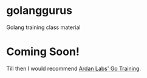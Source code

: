 # golanggurus
Golang training class material

# Coming Soon!

Till then I would recommend [Ardan Labs' Go Training](https://github.com/ardanlabs/gotraining).
